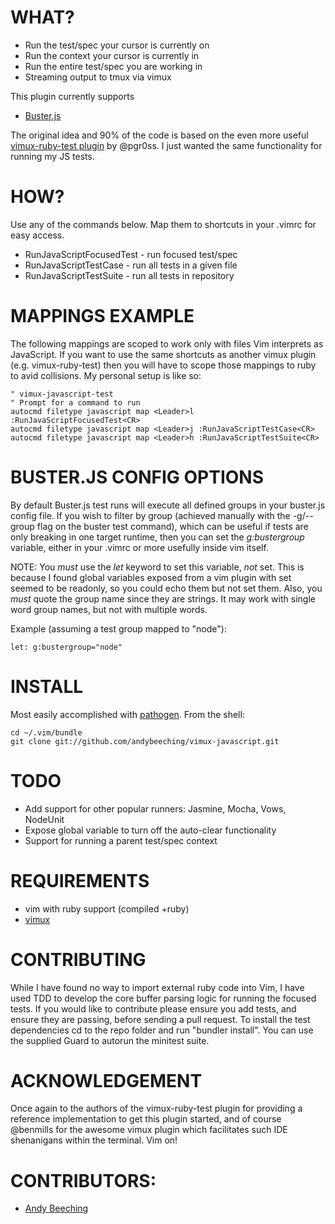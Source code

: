 WHAT?
====================

- Run the test/spec your cursor is currently on
- Run the context your cursor is currently in
- Run the entire test/spec you are working in
- Streaming output to tmux via vimux

This plugin currently supports
  - [Buster.js](http://busterjs.org)

The original idea and 90% of the code is based on the even more useful [vimux-ruby-test
plugin](https://github.com/pgr0ss/vimux-ruby-test) by @pgr0ss. I just wanted the same functionality for running my JS tests.

HOW?
====================

Use any of the commands below. Map them to shortcuts in your .vimrc for easy access.

  - RunJavaScriptFocusedTest - run focused test/spec
  - RunJavaScriptTestCase - run all tests in a given file
  - RunJavaScriptTestSuite - run all tests in repository

MAPPINGS EXAMPLE
====================

The following mappings are scoped to work only with files Vim interprets as JavaScript. If you want to use the same shortcuts as another vimux plugin (e.g. vimux-ruby-test) then you will have to scope those mappings to ruby to avid collisions. My personal setup is like so:

```vim
" vimux-javascript-test
" Prompt for a command to run
autocmd filetype javascript map <Leader>l :RunJavaScriptFocusedTest<CR>
autocmd filetype javascript map <Leader>j :RunJavaScriptTestCase<CR>
autocmd filetype javascript map <Leader>h :RunJavaScriptTestSuite<CR>
```

BUSTER.JS CONFIG OPTIONS
====================

By default Buster.js test runs will execute all defined groups in your buster.js config file. If you wish to filter by group (achieved manually with the -g/--group flag on the buster test command), which can be useful if tests are only breaking in one target runtime, then you can set the *g:bustergroup* variable, either in your .vimrc or more usefully inside vim itself.

NOTE: You *must* use the *let* keyword to set this variable, _not_ set. This is because I found global variables exposed from a vim plugin with set seemed to be readonly, so you could echo them but not set them. Also, you *must* quote the group name since they are strings. It may work with single word group names, but not with multiple words.

Example (assuming a test group mapped to "node"):

```
let: g:bustergroup="node"
```

INSTALL
====================

Most easily accomplished with [pathogen](https://github.com/tpope/vim-pathogen). From the shell:

```
cd ~/.vim/bundle
git clone git://github.com/andybeeching/vimux-javascript.git
```

TODO
===================

- Add support for other popular runners: Jasmine, Mocha, Vows, NodeUnit
- Expose global variable to turn off the auto-clear functionality
- Support for running a parent test/spec context

REQUIREMENTS
====================

- vim with ruby support (compiled +ruby)
- [vimux](https://github.com/benmills/vimux)

CONTRIBUTING
====================

While I have found no way to import external ruby code into Vim, I have used TDD to develop the core buffer parsing logic for running the focused tests. If you would like to contribute please ensure you add tests, and ensure they are passing, before sending a pull request. To install the test dependencies cd to the repo folder and run "bundler install". You can use the supplied Guard to autorun the minitest suite.

ACKNOWLEDGEMENT
====================

Once again to the authors of the vimux-ruby-test plugin for providing a reference implementation to get this plugin started, and of course @benmills for the awesome vimux plugin which facilitates such IDE shenanigans within the terminal. Vim on!

CONTRIBUTORS:
====================

- [Andy Beeching](https://github.com/andybeeching)
